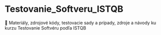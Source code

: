 # Testovanie_Softveru_ISTQB
💼 Materiály, zdrojové kódy, testovacie sady a prípady, zdroje a návody ku kurzu Testovanie Softvéru podľa ISTQB
